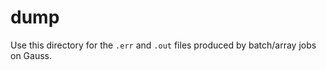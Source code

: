 
# dump

Use this directory for the `.err` and `.out` files produced by batch/array jobs on Gauss.

 
